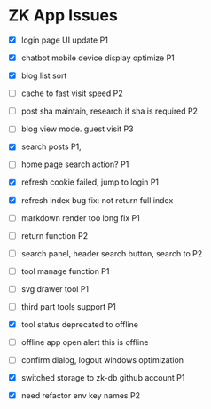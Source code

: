 # ZK App Issues

- [x] login page UI update P1
- [x] chatbot mobile device display optimize P1
- [x] blog list sort 
- [ ] cache to fast visit speed P2
- [ ] post sha maintain, research if sha is required P2
- [ ] blog view mode. guest visit P3
- [x] search posts P1, 
- [ ] home page search action? P1
- [x] refresh cookie failed, jump to login P1
- [x] refresh index bug fix: not return full index
- [ ] markdown render too long fix P1
- [ ] return function P2
- [ ] search panel, header search button, search to P2
- [ ] tool manage function P1
- [ ] svg drawer tool P1
- [ ] third part tools support P1
- [x] tool status deprecated  to offline
- [ ] offline app open alert this is offline
- [ ] confirm dialog,  logout windows optimization 
- [x] switched storage to zk-db github account P1
- [x] need refactor env key names P2




